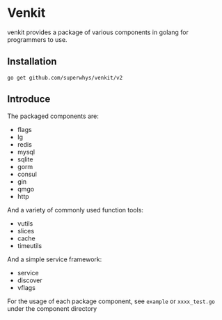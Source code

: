 # Venkit

venkit provides a package of various components in golang for programmers to use.

## Installation
`go get github.com/superwhys/venkit/v2`

## Introduce

The packaged components are:
- flags 
- lg
- redis
- mysql
- sqlite
- gorm
- consul
- gin
- qmgo
- http

And a variety of commonly used function tools:
- vutils
- slices
- cache
- timeutils

And a simple service framework:
- service
- discover
- vflags

For the usage of each package component, see `example` or `xxxx_test.go` under the component directory

